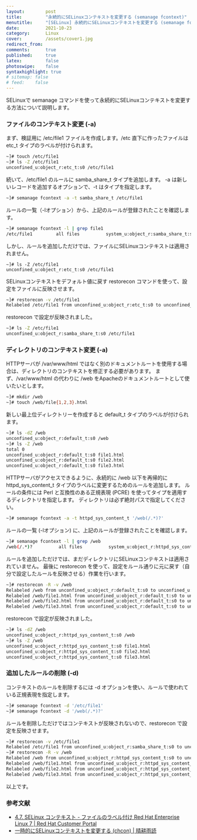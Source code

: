 ```yaml
---
layout:        post
title:         "永続的にSELinuxコンテキストを変更する (semanage fcontext)"
menutitle:     "[SELinux] 永続的にSELinuxコンテキストを変更する (semanage fcontext)"
date:          2021-10-23
category:      Linux
cover:         /assets/cover1.jpg
redirect_from:
comments:      true
published:     true
latex:         false
photoswipe:    false
syntaxhighlight: true
# sitemap: false
# feed:    false
---
```


SELinuxで semanage コマンドを使って永続的にSELinuxコンテキストを変更する方法について説明します。

### ファイルのコンテキスト変更 (-a)

まず、検証用に /etc/file1 ファイルを作成します。/etc 直下に作ったファイルは etc_t タイプのラベルが付けられます。
```bash
~]# touch /etc/file1
~]# ls -Z /etc/file1
unconfined_u:object_r:etc_t:s0 /etc/file1
```
続いて、/etc/file1 のルールに samba_share_t タイプを追加します。
-a は新しいレコードを追加するオプションで、-t はタイプを指定します。
```bash
~]# semanage fcontext -a -t samba_share_t /etc/file1
```
ルールの一覧（-lオプション）から、上記のルールが登録されたことを確認します。
```bash
~]# semanage fcontext -l | grep file1
/etc/file1         all files          system_u:object_r:samba_share_t:s0
```
しかし、ルールを追加しただけでは、ファイルにSELinuxコンテキストは適用されません。
```
~]# ls -Z /etc/file1
unconfined_u:object_r:etc_t:s0 /etc/file1
```
SELinuxコンテキストをデフォルト値に戻す restorecon コマンドを使って、設定をファイルに反映させます。
```bash
~]# restorecon -v /etc/file1
Relabeled /etc/file1 from unconfined_u:object_r:etc_t:s0 to unconfined_u:object_r:samba_share_t:s0
```
restorecon で設定が反映されました。
```bash
~]# ls -Z /etc/file1
unconfined_u:object_r:samba_share_t:s0 /etc/file1
```

### ディレクトリのコンテキスト変更 (-a)

HTTPサーバが /var/www/html ではなく別のドキュメントルートを使用する場合は、ディレクトリのコンテキストを修正する必要があります。
まず、/var/www/html の代わりに /web をApacheのドキュメントルートとして使いたいとします。
```bash
~]# mkdir /web
~]# touch /web/file{1,2,3}.html
```
新しい最上位ディレクトリーを作成すると default_t タイプのラベルが付けられます。
```bash
~]# ls -dZ /web
unconfined_u:object_r:default_t:s0 /web
~]# ls -Z /web
total 0
unconfined_u:object_r:default_t:s0 file1.html
unconfined_u:object_r:default_t:s0 file2.html
unconfined_u:object_r:default_t:s0 file3.html
```
HTTPサーバがアクセスできるように、永続的に /web 以下を再帰的に httpd_sys_content_t タイプのラベルに変更するためのルールを追加します。
ルールの条件には Perl と互換性のある正規表現 (PCRE) を使ってタイプを適用するディレクトリを指定します。
ディレクトリは必ず絶対パスで指定してください。
```bash
~]# semanage fcontext -a -t httpd_sys_content_t '/web(/.*)?'
```
ルールの一覧 (-lオプション) に、上記のルールが登録されたことを確認します。
```bash
~]# semanage fcontext -l | grep /web
/web(/.*)?          all files          system_u:object_r:httpd_sys_content_t:s0
```
ルールを追加しただけでは、まだディレクトリにSELinuxコンテキストは適用されていません。
最後に restorecon を使って、設定をルール通りに元に戻す（自分で設定したルールを反映させる）作業を行います。
```bash
~]# restorecon -R -v /web
Relabeled /web from unconfined_u:object_r:default_t:s0 to unconfined_u:object_r:httpd_sys_content_t:s0
Relabeled /web/file1.html from unconfined_u:object_r:default_t:s0 to unconfined_u:object_r:httpd_sys_content_t:s0
Relabeled /web/file2.html from unconfined_u:object_r:default_t:s0 to unconfined_u:object_r:httpd_sys_content_t:s0
Relabeled /web/file3.html from unconfined_u:object_r:default_t:s0 to unconfined_u:object_r:httpd_sys_content_t:s0
```
restorecon で設定が反映されました。
```bash
~]# ls -dZ /web
unconfined_u:object_r:httpd_sys_content_t:s0 /web
~]# ls -Z /web
unconfined_u:object_r:httpd_sys_content_t:s0 file1.html
unconfined_u:object_r:httpd_sys_content_t:s0 file2.html
unconfined_u:object_r:httpd_sys_content_t:s0 file3.html
```

### 追加したルールの削除 (-d)

コンテキストのルールを削除するには -d オプションを使い、ルールで使われている正規表現を指定します。
```bash
~]# semanage fcontext -d '/etc/file1'
~]# semanage fcontext -d '/web(/.*)?'
```
ルールを削除しただけではコンテキストが反映されないので、restorecon で設定を反映させます。
```bash
~]# restorecon -v /etc/file1
Relabeled /etc/file1 from unconfined_u:object_r:samba_share_t:s0 to unconfined_u:object_r:etc_t:s0
~]# restorecon -R -v /web
Relabeled /web from unconfined_u:object_r:httpd_sys_content_t:s0 to unconfined_u:object_r:default_t:s0
Relabeled /web/file1.html from unconfined_u:object_r:httpd_sys_content_t:s0 to unconfined_u:object_r:default_t:s0
Relabeled /web/file2.html from unconfined_u:object_r:httpd_sys_content_t:s0 to unconfined_u:object_r:default_t:s0
Relabeled /web/file3.html from unconfined_u:object_r:httpd_sys_content_t:s0 to unconfined_u:object_r:default_t:s0
```

以上です。


### 参考文献

- [4.7. SELinux コンテキスト - ファイルのラベル付け Red Hat Enterprise Linux 7 \| Red Hat Customer Portal](https://access.redhat.com/documentation/ja-jp/red_hat_enterprise_linux/7/html/selinux_users_and_administrators_guide/sect-security-enhanced_linux-working_with_selinux-selinux_contexts_labeling_files#sect-Security-Enhanced_Linux-SELinux_Contexts_Labeling_Files-Persistent_Changes_semanage_fcontext)
- [一時的にSELinuxコンテキストを変更する (chcon) \| 晴耕雨読](./selinux-chcon)
